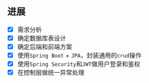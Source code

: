 ## 进展
 - [x] 需求分析
 - [x] 确定数据库表设计
 - [x] 确定后端和前端方案
 - [x] 使用`Spring Boot` + `JPA`，封装通用的`crud`操作
 - [x] 使用`Spring Security`和`JWT`做用户登录和鉴权
 - [x] 在控制层做统一异常处理 
<!--stackedit_data:
eyJoaXN0b3J5IjpbLTQ3OTkxMDg2Ml19
-->